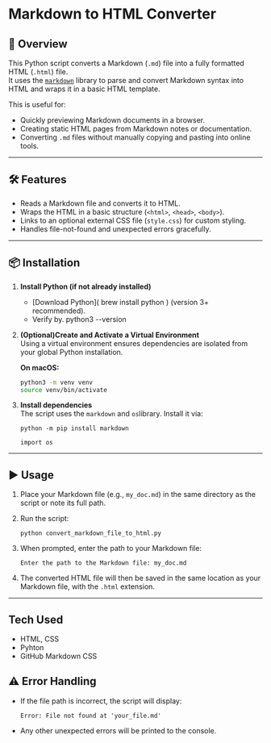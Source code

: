# Markdown to HTML Converter

## 📜 Overview
This Python script converts a Markdown (`.md`) file into a fully formatted HTML (`.html`) file.  
It uses the [`markdown`](https://pypi.org/project/Markdown/) library to parse and convert Markdown syntax into HTML and wraps it in a basic HTML template.  

This is useful for:
- Quickly previewing Markdown documents in a browser.
- Creating static HTML pages from Markdown notes or documentation.
- Converting `.md` files without manually copying and pasting into online tools.

---

## 🛠 Features
- Reads a Markdown file and converts it to HTML.
- Wraps the HTML in a basic structure (`<html>`, `<head>`, `<body>`).
- Links to an optional external CSS file (`style.css`) for custom styling.
- Handles file-not-found and unexpected errors gracefully.

---

## 📦 Installation


1. **Install Python (if not already installed)**  
   - [Download Python](    brew install python  ) (version 3+ recommended). 
    - Verify by.    python3 --version
 

2. **(Optional)Create and Activate a Virtual Environment**  
   Using a virtual environment ensures dependencies are isolated from your global Python installation.

   **On macOS:**
   ```bash
   python3 -m venv venv
   source venv/bin/activate
   ```
3. **Install dependencies**  
   The script uses the `markdown` and `os`library. Install it via:
   ```
   python -m pip install markdown

   import os
   ```

---

## ▶️ Usage

1. Place your Markdown file (e.g., `my_doc.md`) in the same directory as the script or note its full path.

2. Run the script:
   ```
   python convert_markdown_file_to_html.py
   ```

3. When prompted, enter the path to your Markdown file:
   ```
   Enter the path to the Markdown file: my_doc.md
   ```

4. The converted HTML file will then be saved in the same location as your Markdown file, with the `.html` extension.

---

## Tech Used

- HTML, CSS
- Pyhton
- GitHub Markdown CSS

## ⚠️ Error Handling
- If the file path is incorrect, the script will display:
  ```
  Error: File not found at 'your_file.md'
  ```
- Any other unexpected errors will be printed to the console.
